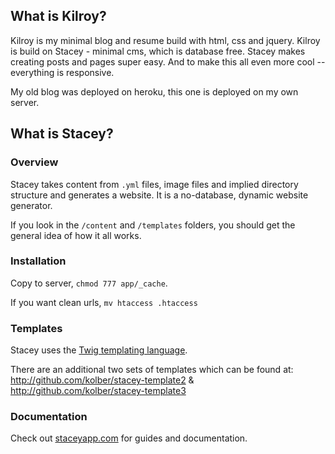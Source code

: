## What is Kilroy?

Kilroy is my minimal blog and resume build with html, css and jquery. Kilroy is build on Stacey - minimal cms, which is database free. Stacey makes creating posts and pages super easy. And to make this all even more cool --everything is responsive.
<p>My old blog was deployed on heroku, this one is deployed on my own server.</p>

## What is Stacey?


### Overview
Stacey takes content from `.yml` files, image files and implied directory structure and generates a website.
It is a no-database, dynamic website generator.

If you look in the `/content` and `/templates` folders, you should get the general idea of how it all works.

### Installation

Copy to server, `chmod 777 app/_cache`.

If you want clean urls, `mv htaccess .htaccess`

### Templates

Stacey uses the [Twig templating language](http://twig.sensiolabs.org/).

There are an additional two sets of templates which can be found at:
<http://github.com/kolber/stacey-template2> &
<http://github.com/kolber/stacey-template3>

### Documentation

Check out [staceyapp.com](http://staceyapp.com/documentation/) for guides and documentation.
